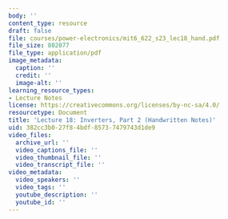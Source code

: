 ```yaml
---
body: ''
content_type: resource
draft: false
file: courses/power-electronics/mit6_622_s23_lec18_hand.pdf
file_size: 802077
file_type: application/pdf
image_metadata:
  caption: ''
  credit: ''
  image-alt: ''
learning_resource_types:
- Lecture Notes
license: https://creativecommons.org/licenses/by-nc-sa/4.0/
resourcetype: Document
title: 'Lecture 18: Inverters, Part 2 (Handwritten Notes)'
uid: 382cc3b0-27f8-4bdf-8573-7479743d1de9
video_files:
  archive_url: ''
  video_captions_file: ''
  video_thumbnail_file: ''
  video_transcript_file: ''
video_metadata:
  video_speakers: ''
  video_tags: ''
  youtube_description: ''
  youtube_id: ''
---
```

